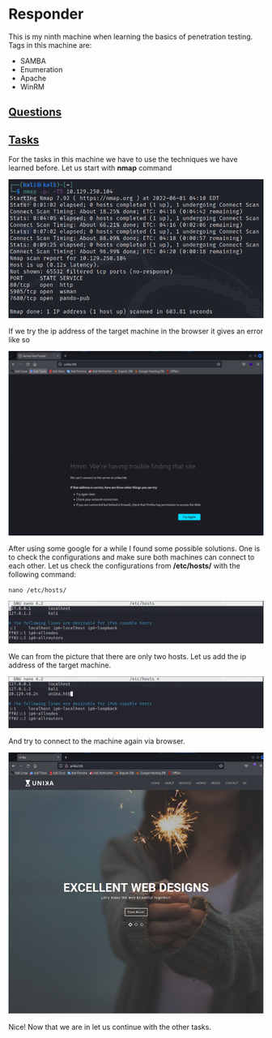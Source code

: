 # Responder

This is my ninth machine when learning the basics of penetration testing. Tags in this machine are:

- SAMBA
- Enumeration
- Apache
- WinRM

## <ins>**Questions**


## <ins>**Tasks**

For the tasks in this machine we have to use the techniques we have learned before. Let us start with **nmap** command

![](Misc/nmap.PNG)

If we try the ip address of the target machine in the browser it gives an error like so

![](Misc/connecting_error.PNG)

After using some google for a while I found some possible solutions. One is to check the configurations and make sure both machines can connect to each other. Let us check the configurations from **/etc/hosts/** with the following command:

~~~
nano /etc/hosts/
~~~

![](Misc/nano.PNG)

We can from the picture that there are only two hosts. Let us add the ip address of the target machine. 

![](Misc/nano_2.PNG)

And try to connect to the machine again via browser.

![](Misc/unika.htb.PNG)

Nice! Now that we are in let us continue with the other tasks.